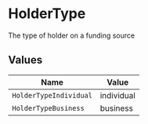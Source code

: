 # HolderType

The type of holder on a funding source


## Values

| Name                   | Value                  |
| ---------------------- | ---------------------- |
| `HolderTypeIndividual` | individual             |
| `HolderTypeBusiness`   | business               |